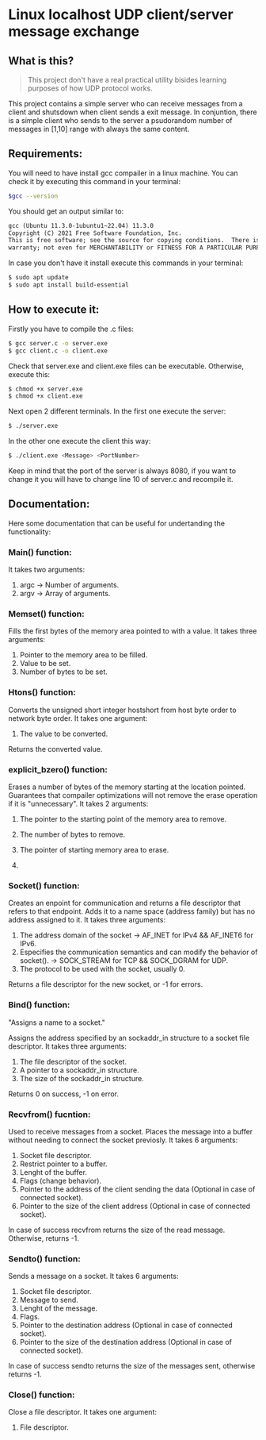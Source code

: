 # Linux localhost UDP client/server message exchange

## What is this?

> This project don't have a real practical utility bisides learning purposes of how UDP protocol works.

This project contains a simple server who can receive messages from a client and shutsdown when client sends a exit message.
In conjuntion, there is a simple client who sends to the server a psudorandom number of messages in [1,10] range with always the same content.

## Requirements:

You will need to have install gcc compailer in a linux machine. You can check it by executing this command in your terminal:

```bash
$gcc --version 
```

You should get an output similar to:

```txt
gcc (Ubuntu 11.3.0-1ubuntu1~22.04) 11.3.0
Copyright (C) 2021 Free Software Foundation, Inc.
This is free software; see the source for copying conditions.  There is NO
warranty; not even for MERCHANTABILITY or FITNESS FOR A PARTICULAR PURPOSE.
```

In case you don't have it install execute this commands in your terminal:

```bash
$ sudo apt update
$ sudo apt install build-essential
```

## How to execute it:

Firstly you have to compile the .c files:

```bash
$ gcc server.c -o server.exe
$ gcc client.c -o client.exe
```

Check that server.exe and client.exe files can be executable. Otherwise, execute this:

```bash
$ chmod +x server.exe
$ chmod +x client.exe
```

Next open 2 different terminals. In the first one execute the server:

```bash
$ ./server.exe
```

In the other one execute the client this way:

```bash
$ ./client.exe <Message> <PortNumber>
```

Keep in mind that the port of the server is always 8080, if you want to change it you will have to change line 10 of server.c and recompile it.

## Documentation:

Here some documentation that can be useful for undertanding the functionality:

### Main() function:

It takes two arguments:

1. argc -> Number of arguments.
2. argv -> Array of arguments.

### Memset() function:

Fills the first bytes of the memory area pointed to with a value. It takes three arguments:

1. Pointer to the memory area to be filled.
2. Value to be set.
3. Number of bytes to be set.

### Htons() function:

Converts the unsigned short integer hostshort from host byte order to network byte order. It takes one argument:

1. The value to be converted.

Returns the converted value.

### explicit_bzero() function:

Erases a number of bytes of the memory starting at the location pointed. Guarantees that compailer optimizations will not remove
the erase operation if it is "unnecessary". It takes 2 arguments:

1. The pointer to the starting point of the memory area to remove.
2. The number of bytes to remove.

1. The pointer of starting memory area to erase.
2. 

### Socket() function:

Creates an enpoint for communication and returns a file descriptor that refers to that endpoint. Adds it to a name space (address family) 
but has no address assigned to it. It takes three arguments:

1. The address domain of the socket -> AF_INET for IPv4 && AF_INET6 for IPv6.
2. Especifies the communication semantics and can modify the behavior of socket(). -> SOCK_STREAM for TCP && SOCK_DGRAM for UDP.
3. The protocol to be used with the socket, usually 0.

Returns a file descriptor for the new socket, or -1 for errors.

### Bind() function:

"Assigns a name to a socket."

Assigns the address specified by an sockaddr_in structure to a socket file descriptor. It takes three arguments:

1. The file descriptor of the socket.
2. A pointer to a sockaddr_in structure.
3. The size of the sockaddr_in structure.

Returns 0 on success, -1 on error.

### Recvfrom() fucntion:

Used to receive messages from a socket. Places the message into a buffer without needing to connect the socket previosly. It takes 6 arguments:

1. Socket file descriptor.
2. Restrict pointer to a buffer.
3. Lenght of the buffer.
4. Flags (change behavior). 
5. Pointer to the address of the client sending the data (Optional in case of connected socket).
6. Pointer to the size of the client address (Optional in case of connected socket).

In case of success recvfrom returns the size of the read message. Otherwise, returns -1.

### Sendto() function:

Sends a message on a socket. It takes 6 arguments:

1. Socket file descriptor.
2. Message to send.
3. Lenght of the message.
4. Flags.
5. Pointer to the destination address (Optional in case of connected socket).
6. Pointer to the size of the destination address (Optional in case of connected socket).

In case of success sendto returns the size of the messages sent, otherwise returns -1.

### Close() function:

Close a file descriptor. It takes one argument:

1. File descriptor.
